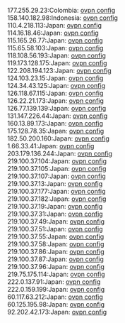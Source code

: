177.255.29.23:Colombia: [ovpn config](vpn/177_255_29_23.ovpn)  
158.140.182.98:Indonesia: [ovpn config](vpn/158_140_182_98.ovpn)  
110.4.218.113:Japan: [ovpn config](vpn/110_4_218_113.ovpn)  
114.16.18.46:Japan: [ovpn config](vpn/114_16_18_46.ovpn)  
115.165.26.77:Japan: [ovpn config](vpn/115_165_26_77.ovpn)  
115.65.58.103:Japan: [ovpn config](vpn/115_65_58_103.ovpn)  
118.108.56.193:Japan: [ovpn config](vpn/118_108_56_193.ovpn)  
119.173.128.175:Japan: [ovpn config](vpn/119_173_128_175.ovpn)  
122.208.194.123:Japan: [ovpn config](vpn/122_208_194_123.ovpn)  
124.103.23.15:Japan: [ovpn config](vpn/124_103_23_15.ovpn)  
124.34.43.125:Japan: [ovpn config](vpn/124_34_43_125.ovpn)  
126.118.67.115:Japan: [ovpn config](vpn/126_118_67_115.ovpn)  
126.22.21.173:Japan: [ovpn config](vpn/126_22_21_173.ovpn)  
126.77.139.139:Japan: [ovpn config](vpn/126_77_139_139.ovpn)  
131.147.226.44:Japan: [ovpn config](vpn/131_147_226_44.ovpn)  
160.13.89.173:Japan: [ovpn config](vpn/160_13_89_173.ovpn)  
175.128.78.35:Japan: [ovpn config](vpn/175_128_78_35.ovpn)  
182.50.200.160:Japan: [ovpn config](vpn/182_50_200_160.ovpn)  
1.66.33.41:Japan: [ovpn config](vpn/1_66_33_41.ovpn)  
203.179.136.244:Japan: [ovpn config](vpn/203_179_136_244.ovpn)  
219.100.37.104:Japan: [ovpn config](vpn/219_100_37_104.ovpn)  
219.100.37.105:Japan: [ovpn config](vpn/219_100_37_105.ovpn)  
219.100.37.107:Japan: [ovpn config](vpn/219_100_37_107.ovpn)  
219.100.37.13:Japan: [ovpn config](vpn/219_100_37_13.ovpn)  
219.100.37.177:Japan: [ovpn config](vpn/219_100_37_177.ovpn)  
219.100.37.182:Japan: [ovpn config](vpn/219_100_37_182.ovpn)  
219.100.37.19:Japan: [ovpn config](vpn/219_100_37_19.ovpn)  
219.100.37.31:Japan: [ovpn config](vpn/219_100_37_31.ovpn)  
219.100.37.49:Japan: [ovpn config](vpn/219_100_37_49.ovpn)  
219.100.37.51:Japan: [ovpn config](vpn/219_100_37_51.ovpn)  
219.100.37.55:Japan: [ovpn config](vpn/219_100_37_55.ovpn)  
219.100.37.58:Japan: [ovpn config](vpn/219_100_37_58.ovpn)  
219.100.37.86:Japan: [ovpn config](vpn/219_100_37_86.ovpn)  
219.100.37.87:Japan: [ovpn config](vpn/219_100_37_87.ovpn)  
219.100.37.96:Japan: [ovpn config](vpn/219_100_37_96.ovpn)  
219.75.175.114:Japan: [ovpn config](vpn/219_75_175_114.ovpn)  
222.0.137.91:Japan: [ovpn config](vpn/222_0_137_91.ovpn)  
222.0.159.199:Japan: [ovpn config](vpn/222_0_159_199.ovpn)  
60.117.63.212:Japan: [ovpn config](vpn/60_117_63_212.ovpn)  
60.125.195.98:Japan: [ovpn config](vpn/60_125_195_98.ovpn)  
92.202.42.173:Japan: [ovpn config](vpn/92_202_42_173.ovpn)  
114.207.162.131:Korea Republic of: [ovpn config](vpn/114_207_162_131.ovpn)  
118.41.236.148:Korea Republic of: [ovpn config](vpn/118_41_236_148.ovpn)  
119.198.52.13:Korea Republic of: [ovpn config](vpn/119_198_52_13.ovpn)  
121.129.192.126:Korea Republic of: [ovpn config](vpn/121_129_192_126.ovpn)  
121.162.221.57:Korea Republic of: [ovpn config](vpn/121_162_221_57.ovpn)  
121.188.254.101:Korea Republic of: [ovpn config](vpn/121_188_254_101.ovpn)  
121.190.243.48:Korea Republic of: [ovpn config](vpn/121_190_243_48.ovpn)  
124.194.114.178:Korea Republic of: [ovpn config](vpn/124_194_114_178.ovpn)  
125.129.129.109:Korea Republic of: [ovpn config](vpn/125_129_129_109.ovpn)  
14.34.151.158:Korea Republic of: [ovpn config](vpn/14_34_151_158.ovpn)  
14.34.167.172:Korea Republic of: [ovpn config](vpn/14_34_167_172.ovpn)  
14.57.248.221:Korea Republic of: [ovpn config](vpn/14_57_248_221.ovpn)  
175.117.174.194:Korea Republic of: [ovpn config](vpn/175_117_174_194.ovpn)  
175.193.93.49:Korea Republic of: [ovpn config](vpn/175_193_93_49.ovpn)  
175.201.171.135:Korea Republic of: [ovpn config](vpn/175_201_171_135.ovpn)  
175.213.111.42:Korea Republic of: [ovpn config](vpn/175_213_111_42.ovpn)  
182.237.221.37:Korea Republic of: [ovpn config](vpn/182_237_221_37.ovpn)  
183.101.100.154:Korea Republic of: [ovpn config](vpn/183_101_100_154.ovpn)  
183.99.115.65:Korea Republic of: [ovpn config](vpn/183_99_115_65.ovpn)  
1.222.172.165:Korea Republic of: [ovpn config](vpn/1_222_172_165.ovpn)  
1.225.167.39:Korea Republic of: [ovpn config](vpn/1_225_167_39.ovpn)  
210.222.253.161:Korea Republic of: [ovpn config](vpn/210_222_253_161.ovpn)  
211.104.169.137:Korea Republic of: [ovpn config](vpn/211_104_169_137.ovpn)  
211.107.136.245:Korea Republic of: [ovpn config](vpn/211_107_136_245.ovpn)  
211.114.109.165:Korea Republic of: [ovpn config](vpn/211_114_109_165.ovpn)  
211.228.54.67:Korea Republic of: [ovpn config](vpn/211_228_54_67.ovpn)  
211.245.134.52:Korea Republic of: [ovpn config](vpn/211_245_134_52.ovpn)  
218.158.46.249:Korea Republic of: [ovpn config](vpn/218_158_46_249.ovpn)  
220.116.226.67:Korea Republic of: [ovpn config](vpn/220_116_226_67.ovpn)  
220.84.82.220:Korea Republic of: [ovpn config](vpn/220_84_82_220.ovpn)  
220.86.41.110:Korea Republic of: [ovpn config](vpn/220_86_41_110.ovpn)  
222.108.241.73:Korea Republic of: [ovpn config](vpn/222_108_241_73.ovpn)  
222.109.201.183:Korea Republic of: [ovpn config](vpn/222_109_201_183.ovpn)  
222.117.121.184:Korea Republic of: [ovpn config](vpn/222_117_121_184.ovpn)  
27.100.231.140:Korea Republic of: [ovpn config](vpn/27_100_231_140.ovpn)  
39.117.143.163:Korea Republic of: [ovpn config](vpn/39_117_143_163.ovpn)  
39.124.227.110:Korea Republic of: [ovpn config](vpn/39_124_227_110.ovpn)  
58.225.202.225:Korea Republic of: [ovpn config](vpn/58_225_202_225.ovpn)  
58.232.181.70:Korea Republic of: [ovpn config](vpn/58_232_181_70.ovpn)  
61.80.105.199:Korea Republic of: [ovpn config](vpn/61_80_105_199.ovpn)  
217.138.212.58:Romania: [ovpn config](vpn/217_138_212_58.ovpn)  
5.137.251.184:Russian Federation: [ovpn config](vpn/5_137_251_184.ovpn)  
78.37.63.67:Russian Federation: [ovpn config](vpn/78_37_63_67.ovpn)  
92.124.150.24:Russian Federation: [ovpn config](vpn/92_124_150_24.ovpn)  
184.22.17.161:Thailand: [ovpn config](vpn/184_22_17_161.ovpn)  
49.228.242.70:Thailand: [ovpn config](vpn/49_228_242_70.ovpn)  
49.49.138.161:Thailand: [ovpn config](vpn/49_49_138_161.ovpn)  
138.68.178.63:United States: [ovpn config](vpn/138_68_178_63.ovpn)  
185.150.191.82:United States: [ovpn config](vpn/185_150_191_82.ovpn)  
206.83.125.66:United States: [ovpn config](vpn/206_83_125_66.ovpn)  
47.154.109.161:United States: [ovpn config](vpn/47_154_109_161.ovpn)  
50.47.230.44:United States: [ovpn config](vpn/50_47_230_44.ovpn)  
70.180.191.103:United States: [ovpn config](vpn/70_180_191_103.ovpn)  
113.172.1.210:Viet Nam: [ovpn config](vpn/113_172_1_210.ovpn)  
116.106.0.196:Viet Nam: [ovpn config](vpn/116_106_0_196.ovpn)  
118.68.123.171:Viet Nam: [ovpn config](vpn/118_68_123_171.ovpn)  
183.81.96.175:Viet Nam: [ovpn config](vpn/183_81_96_175.ovpn)  
1.54.61.62:Viet Nam: [ovpn config](vpn/1_54_61_62.ovpn)  
